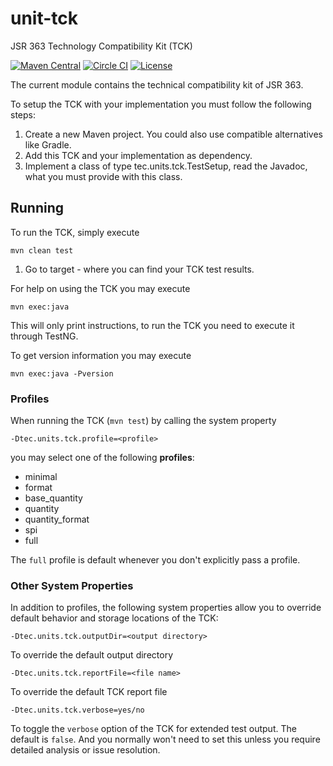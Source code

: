 unit-tck
========
JSR 363 Technology Compatibility Kit (TCK) 

[![Maven Central](https://maven-badges.herokuapp.com/maven-central/tec.units/unit-tck/badge.svg)](https://maven-badges.herokuapp.com/maven-central/tec.units/unit-tck)
[![Circle CI](https://circleci.com/gh/unitsofmeasurement/unit-tck.svg?style=svg)](https://circleci.com/gh/unitsofmeasurement/unit-tck)
[![License](http://img.shields.io/badge/license-BSD3-blue.svg?style=flat-square)](http://opensource.org/licenses/BSD-3-Clause)

The current module contains the technical compatibility kit of JSR 363.

To setup the TCK with your implementation you must follow the following steps:

 1. Create a new Maven project. You could also use compatible alternatives like Gradle.
 2. Add this TCK and your implementation as dependency.
 3. Implement a class of type tec.units.tck.TestSetup, read the Javadoc, what 
  you must provide with this class.
  
## Running
To run the TCK, simply execute
```
mvn clean test
```       
 1. Go to target - where you can find your TCK test results.
   
For help on using the TCK you may execute
```
mvn exec:java
```
This will only print instructions, to run the TCK you need to execute it through TestNG.

To get version information you may execute
```
mvn exec:java -Pversion
```

### Profiles
When running the TCK (`mvn test`) by calling the system property
```
-Dtec.units.tck.profile=<profile>
```
you may select one of the following **profiles**: 
- minimal
- format
- base_quantity
- quantity
- quantity_format
- spi
- full

The `full` profile is default whenever you don't explicitly pass a profile.

### Other System Properties
In addition to profiles, the following system properties allow you to override default behavior and storage locations of the TCK:
```
-Dtec.units.tck.outputDir=<output directory>
```
To override the default output directory
```
-Dtec.units.tck.reportFile=<file name>
```
To override the default TCK report file
```
-Dtec.units.tck.verbose=yes/no
```
To toggle the `verbose` option of the TCK for extended test output. The default is `false`. And you normally won't need to set this unless you require detailed analysis or issue resolution.
